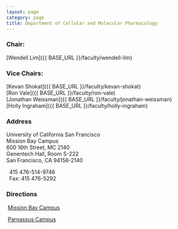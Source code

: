 ```yaml
---
layout: page
category: page
title: Department of Cellular and Molecular Pharmacology
--- 
```


### Chair:

[Wendell Lim]({{ BASE_URL }}/faculty/wendell-lim)

### Vice Chairs:

[Kevan Shokat]({{ BASE_URL }}/faculty/kevan-shokat)<br>
[Ron Vale]({{ BASE_URL }}/faculty/ron-vale)<br>
[Jonathan Weissman]({{ BASE_URL }}/faculty/jonathan-weissman)<br>
[Holly Ingraham]({{ BASE_URL }}/faculty/holly-ingraham)

### Address

University of California San Francisco<br>
Mission Bay Campus<br>
600 16th Street, MC 2140<br>
Genentech Hall, Room S-222<br>
San Francisco, CA 94158-2140<br>

<p><i class="icon-phone">&nbsp;</i> 415 476-514-9746<br>
<i class="icon-print">&nbsp;</i> Fax: 415 476-5292</p>


### Directions

<p><i class="icon-direction">&nbsp;</i><a href="http://eir.ucsf.edu/maps/directions-to-ucsf-mission-bay/" target="_blank">Mission Bay Campus</a></p>

<p><i class="icon-direction">&nbsp;</i><a href="http://www.ucsfhealth.org/maps_and_directions/parnassus/" target="_blank">Parnassus Campus</a></p>
